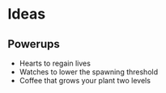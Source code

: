 Ideas
=====

Powerups
--------
* Hearts to regain lives
* Watches to lower the spawning threshold
* Coffee that grows your plant two levels
